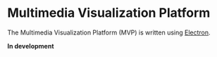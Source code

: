 # Multimedia Visualization Platform

The Multimedia Visualization Platform (MVP) is written using [Electron](https://github.com/electron/electron).

**In development**
